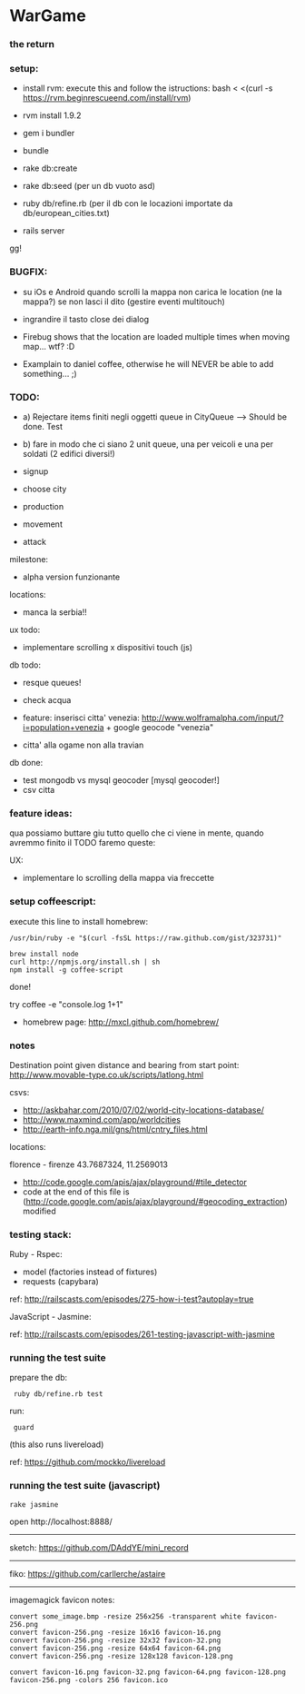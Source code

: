 # WarGame 
### the return

### setup:

- install rvm: 
    execute this and follow the istructions:
      bash < <(curl -s https://rvm.beginrescueend.com/install/rvm)

- rvm install 1.9.2
- gem i bundler
- bundle
- rake db:create
- rake db:seed (per un db vuoto asd)
- ruby db/refine.rb  (per il db con le locazioni importate da db/european_cities.txt)
- rails server

gg!

### BUGFIX:

- su iOs e Android quando scrolli la mappa non carica le location (ne la mappa?) se non lasci il dito (gestire eventi multitouch)

- ingrandire il tasto close dei dialog

- Firebug shows that the location are loaded multiple times when moving map... wtf? :D

- Examplain to daniel coffee, otherwise he will NEVER be able to add something... ;)

### TODO:

- a) Rejectare items finiti negli oggetti queue in CityQueue --> Should be done. Test
- b) fare in modo che ci siano 2 unit queue, una per veicoli e una per soldati (2 edifici diversi!)

- signup
- choose city
- production
- movement
- attack

milestone:

- alpha version funzionante

locations:

- manca la serbia!!

ux todo:

- implementare scrolling x dispositivi touch (js)


db todo:

- resque queues!
- check acqua
- feature: inserisci citta' venezia: http://www.wolframalpha.com/input/?i=population+venezia + google geocode "venezia"

- citta' alla ogame non alla travian

db done:

- test mongodb vs mysql geocoder [mysql geocoder!]
- csv citta 

### feature ideas:

qua possiamo buttare giu tutto quello che ci viene in mente, quando avremmo finito il TODO faremo queste:


UX:


- implementare lo scrolling della mappa via freccette



### setup coffeescript:

execute this line to install homebrew:

    /usr/bin/ruby -e "$(curl -fsSL https://raw.github.com/gist/323731)"

    brew install node
    curl http://npmjs.org/install.sh | sh
    npm install -g coffee-script

done!

try coffee -e "console.log 1+1"

- homebrew page: http://mxcl.github.com/homebrew/


### notes

Destination point given distance and bearing from start point:
http://www.movable-type.co.uk/scripts/latlong.html 


csvs:
- http://askbahar.com/2010/07/02/world-city-locations-database/
- http://www.maxmind.com/app/worldcities
- http://earth-info.nga.mil/gns/html/cntry_files.html

locations:

florence - firenze
43.7687324, 11.2569013


- http://code.google.com/apis/ajax/playground/#tile_detector
- code at the end of this file is (http://code.google.com/apis/ajax/playground/#geocoding_extraction) modified

### testing stack:

Ruby - Rspec:
  
- model (factories instead of fixtures)
- requests (capybara)

ref: http://railscasts.com/episodes/275-how-i-test?autoplay=true

JavaScript - Jasmine:

ref: http://railscasts.com/episodes/261-testing-javascript-with-jasmine

### running the test suite

prepare the db:

     ruby db/refine.rb test

run:

     guard 

(this also runs livereload)

ref: https://github.com/mockko/livereload


### running the test suite (javascript)

    rake jasmine

open http://localhost:8888/


-----

sketch: https://github.com/DAddYE/mini_record


-----

fiko: https://github.com/carllerche/astaire

--- 

imagemagick favicon notes:
   
    convert some_image.bmp -resize 256x256 -transparent white favicon-256.png
    convert favicon-256.png -resize 16x16 favicon-16.png
    convert favicon-256.png -resize 32x32 favicon-32.png
    convert favicon-256.png -resize 64x64 favicon-64.png
    convert favicon-256.png -resize 128x128 favicon-128.png
    
    convert favicon-16.png favicon-32.png favicon-64.png favicon-128.png favicon-256.png -colors 256 favicon.ico